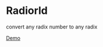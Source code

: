 # Radiorld
convert any radix number to any radix


<a href="https://jap1959.github.io/Radiorld/public_html">Demo</a>
